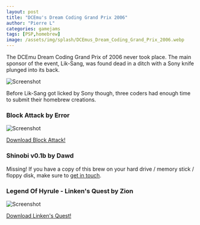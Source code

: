 ```yaml
---
layout: post
title: "DCEmu's Dream Coding Grand Prix 2006"
author: "Pierre L"
categories: gamejams
tags: [PSP,homebrew]
image: /assets/img/splash/DCEmus_Dream_Coding_Grand_Prix_2006.webp
---
```


The DCEmu Dream Coding Grand Prix of 2006 never took place. The main sponsor of the event, Lik-Sang, was found dead in a ditch with a Sony knife plunged into its back.

![Screenshot](https://github.com/PSP-Archive/PSP-Archive.github.io/raw/gh-pages/assets/img/random/kill-sang.webp)

Before Lik-Sang got licked by Sony though, three coders had enough time to submit their homebrew creations.

### Block Attack by Error

![Screenshot](https://github.com/PSP-Archive/PSP-Archive.github.io/raw/gh-pages/assets/img/snaps/LPM300335_00001.webp)

<a href="https://archive.org/details/block-attack.-7z_202103">Download Block Attack!</a>

### Shinobi v0.1b by Dawd

Missing! If you have a copy of this brew on your hard drive / memory stick / floppy disk, make sure to [get in touch](https://psp-archive.github.io/pages/about.html).

### Legend Of Hyrule - Linken's Quest by Zion

![Screenshot](https://github.com/PSP-Archive/PSP-Archive.github.io/raw/gh-pages/assets/img/snaps/LEGE01469_00001.webp)

<a href="https://archive.org/details/legend-of-hyrule.-7z">Download Linken's Quest!</a>
